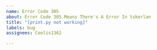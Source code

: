 ```yaml
---
name: Error Code 305
about: Error Code 305 Means There's A Error In tskerlan
title: "[print.py not working]"
labels: bug
assignees: Coolis1362

---
```



